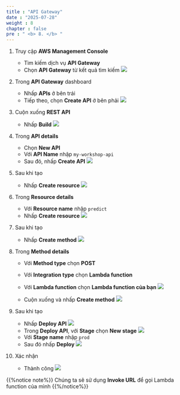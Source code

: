 ```yaml
---
title : "API Gateway"
date : "2025-07-28" 
weight : 8
chapter : false
pre : " <b> 8. </b> "
---
```


1. Truy cập **AWS Management Console**
    - Tìm kiếm dịch vụ **API Gateway**
    - Chọn **API Gateway** từ kết quả tìm kiếm
    ![](/images/8.API-Gateway/1.png)

2. Trong **API Gateway** dashboard
    - Nhấp **APIs** ở bên trái
    - Tiếp theo, chọn **Create API** ở bên phải
    ![](/images/8.API-Gateway/2.png)

3. Cuộn xuống **REST API**
    - Nhấp **Build**
    ![](/images/8.API-Gateway/3.png)

4. Trong **API details**
    - Chọn **New API**
    - Với **API Name** nhập `my-workshop-api`
    - Sau đó, nhấp **Create API**
    ![](/images/8.API-Gateway/4.png)

5. Sau khi tạo
    - Nhấp **Create resource**
    ![](/images/8.API-Gateway/5.png)

6. Trong **Resource details**
    - Với **Resource name** nhập `predict`
    - Nhấp **Create resource**
    ![](/images/8.API-Gateway/6.png)

7. Sau khi tạo
    - Nhấp **Create method**
    ![](/images/8.API-Gateway/7.png)

8. Trong **Method details**
    - Với **Method type** chọn **POST**
    - Với **Integration type** chọn **Lambda function**
    - Với **Lambda function** chọn **Lambda function của bạn**
    ![](/images/8.API-Gateway/8.png)

    - Cuộn xuống và nhấp **Create method**
    ![](/images/8.API-Gateway/8.1.png)

9. Sau khi tạo
    - Nhấp **Deploy API**
    ![](/images/8.API-Gateway/9.png)
    - Trong **Deploy API**, với **Stage** chọn **New stage**
    ![](/images/8.API-Gateway/9.1.png)
    - Với **Stage name** nhập `prod`
    - Sau đó nhấp **Deploy**
    ![](/images/8.API-Gateway/9.2.png)

10. Xác nhận
    - Thành công
    ![](/images/8.API-Gateway/10.png)

{{%notice note%}}
Chúng ta sẽ sử dụng **Invoke URL** để gọi Lambda function của mình
{{%/notice%}}